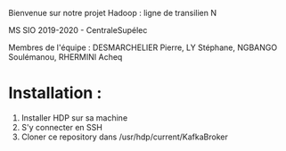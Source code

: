Bienvenue sur notre projet Hadoop : ligne de transilien N

MS SIO 2019-2020 - CentraleSupélec

Membres de l'équipe : 
DESMARCHELIER Pierre,
LY Stéphane,
NGBANGO Soulémanou,
RHERMINI Acheq

# Installation : 

1) Installer HDP sur sa machine 
2) S'y connecter en SSH
3) Cloner ce repository dans /usr/hdp/current/KafkaBroker
